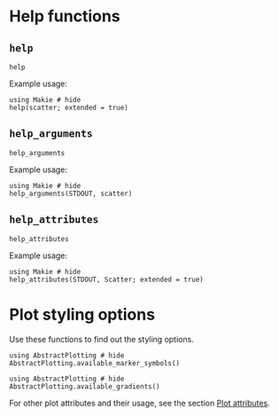 # Help functions

## `help`

```@docs
help
```

Example usage:
```@example
using Makie # hide
help(scatter; extended = true)
```


## `help_arguments`

```@docs
help_arguments
```

Example usage:
```@example
using Makie # hide
help_arguments(STDOUT, scatter)
```

## `help_attributes`

```@docs
help_attributes
```

Example usage:
```@example
using Makie # hide
help_attributes(STDOUT, Scatter; extended = true)
```

# Plot styling options
Use these functions to find out the styling options.

```@example
using AbstractPlotting # hide
AbstractPlotting.available_marker_symbols()
```

```@example
using AbstractPlotting # hide
AbstractPlotting.available_gradients()
```

For other plot attributes and their usage, see the section [Plot attributes](@ref).

